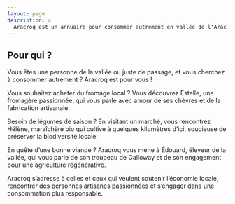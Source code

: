 ```yaml
---
layout: page
description: >
  Aracroq est un annuaire pour consommer autrement en vallée de l'Arac. Soutenez l'économie locale, rencontrez des personnes artisanes, eleveuses, productrices, transformatrices passionnées, et accédez à des produits locaux de qualité pour une consommation responsable.
---
```


## Pour qui ?

Vous êtes une personne de la vallée ou juste de passage, et vous cherchez à consommer autrement ? Aracroq est pour vous ! 

Vous souhaitez acheter du fromage local ? Vous découvrez Estelle, une fromagère passionnée, qui vous parle avec amour de ses chèvres et de la fabrication artisanale.

Besoin de légumes de saison ? En visitant un marché, vous rencontrez Hélène, maraîchère bio qui cultive à quelques kilomètres d’ici, soucieuse de préserver la biodiversité locale.

En quête d’une bonne viande ? Aracroq vous mène à Édouard, éleveur de la vallée, qui vous parle de son troupeau de Galloway et de son engagement pour une agriculture régénérative.

Aracroq s’adresse à celles et ceux qui veulent soutenir l’économie locale, rencontrer des personnes artisanes passionnées et s’engager dans une consommation plus responsable.   
